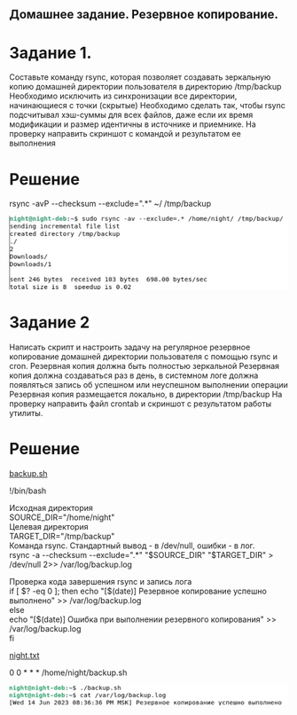 ## Домашнее задание. Резервное копирование.

# Задание 1.
Составьте команду rsync, которая позволяет создавать зеркальную копию домашней директории пользователя в директорию /tmp/backup Необходимо исключить из синхронизации все директории, начинающиеся с точки (скрытые) Необходимо сделать так, чтобы rsync подсчитывал хэш-суммы для всех файлов, даже если их время модификации и размер идентичны в источнике и приемнике. На проверку направить скриншот с командой и результатом ее выполнения

# Решение
rsync -avP --checksum --exclude=".*" ~/ /tmp/backup

![img](img/259070677-1e901b7e-3e15-4bab-ade8-fb020d57a767.png)

# Задание 2
Написать скрипт и настроить задачу на регулярное резервное копирование домашней директории пользователя с помощью rsync и cron. Резервная копия должна быть полностью зеркальной Резервная копия должна создаваться раз в день, в системном логе должна появляться запись об успешном или неуспешном выполнении операции Резервная копия размещается локально, в директории /tmp/backup На проверку направить файл crontab и скриншот с результатом работы утилиты.

# Решение

[backup.sh](https://github.com/BelkaBro/sflt/blob/main/backup.sh)

!/bin/bash  
  
Исходная директория  
SOURCE_DIR="/home/night"  
Целевая директория  
TARGET_DIR="/tmp/backup"  
Команда rsync. Cтандартный вывод - в /dev/null, ошибки - в лог.  
rsync -a --checksum --exclude=".*" "$SOURCE_DIR" "$TARGET_DIR" > /dev/null 2>> /var/log/backup.log  
  
Проверка кода завершения rsync и запись лога  
if [ $? -eq 0 ]; then  
    echo "[$(date)] Резервное копирование успешно выполнено" >> /var/log/backup.log  
else  
    echo "[$(date)] Ошибка при выполнении резервного копирования" >> /var/log/backup.log  
fi  

[night.txt](https://github.com/BelkaBro/sflt/blob/main/night.txt)

0 0 * * * /home/night/backup.sh

![img](img/259074845-aa309f2d-628c-4110-86b5-cc7acab25ab5.png)
